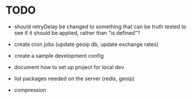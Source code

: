 # TODO

- should retryDelay be changed to something that can be truth tested to see if it should be applied, rather than "is defined"?

- create cron jobs (update geoip db, update exchange rates)

- create a sample development config

- document how to set up project for local dev

- list packages needed on the server (redis, geoip)

- compression

